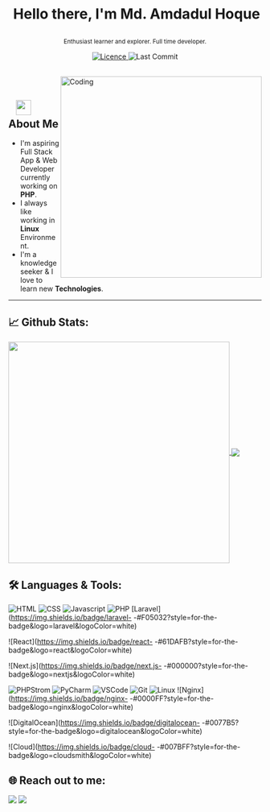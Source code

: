 # <p align="center">️ **Hello there, I'm Md. Amdadul Hoque** </p>
<p align="center">️<small>Enthusiast learner and explorer. Full time developer.</small></p>

<p align="center">
<a href="https://img.shields.io/github/license/amdadul/amdadul">
<img alt="Licence" src="https://img.shields.io/github/license/amdadul/amdadul?color=brightgreen&label=LICENCE&logo=MIT"/>
</a>
<img alt="Last Commit" src="https://img.shields.io/github/last-commit/amdadul/amdadul?logo=markdown&label=LAST+UPDATE&color=29bf12&style=flat">
</p>
</br>
<img align="right" alt="Coding" width="400" src="https://media.giphy.com/media/Y4ak9Ki2GZCbJxAnJD/giphy.gif">
</br>

## &nbsp; &nbsp;<img src="https://media.giphy.com/media/WUlplcMpOCEmTGBtBW/giphy.gif" width="30"> **About Me**

- I'm aspiring Full Stack App & Web Developer currently working on **PHP**.
- I always like working in **Linux** Environment.
- I'm a knowledge seeker & I love to learn new **Technologies**.

---

## 📈 **Github Stats:**

<a href="https://github.com/amdadul">
<img width="440" align="center" src="https://github-readme-stats.vercel.app/api?username=amdadul&show_icons=true&include_all_commits=true&theme=blue-green&count_private=true">
</a>
<a href="https://github.com/amdadul/github-readme-stats">
<img align="center" src="https://github-readme-stats.anuraghazra1.vercel.app/api/top-langs/?username=amdadul&layout=compact&theme=blue-green" />
</a>

</br>

## 🛠️ **Languages & Tools:**

![HTML](https://img.shields.io/badge/html%20-%23E34F26.svg?&style=for-the-badge&logo=html5&logoColor=white)
![CSS](https://img.shields.io/badge/css%20-%231572B6.svg?&style=for-the-badge&logo=css3&logoColor=white)
![Javascript](https://img.shields.io/badge/-Javascript-ffb400?style=for-the-badge&logo=javascript&logoColor=ffff3f)
![PHP](https://img.shields.io/badge/-Php-blue?style=for-the-badge&logo=php)
[Laravel](https://img.shields.io/badge/laravel- -#F05032?style=for-the-badge&logo=laravel&logoColor=white)

![React](https://img.shields.io/badge/react- -#61DAFB?style=for-the-badge&logo=react&logoColor=white)

![Next.js](https://img.shields.io/badge/next.js- -#000000?style=for-the-badge&logo=nextjs&logoColor=white)   


![PHPStrom](https://img.shields.io/badge/-Phpstorm-019733?style=for-the-badge&logo=phpstorm)
![PyCharm](https://img.shields.io/badge/-Pycharm-019733?style=for-the-badge&logo=pycharm)
![VSCode](https://img.shields.io/badge/-vscode-007ACC?style=for-the-badge&logo=visual-studio-code)
![Git](https://img.shields.io/badge/git%20-%23F05032.svg?&style=for-the-badge&logo=git&logoColor=white)
![Linux](https://img.shields.io/badge/-linux-FCC624?style=for-the-badge&logo=linux&logoColor=black)
![Nginx](https://img.shields.io/badge/nginx- -#0000FF?style=for-the-badge&logo=nginx&logoColor=white)

![DigitalOcean](https://img.shields.io/badge/digitalocean- -#0077B5?style=for-the-badge&logo=digitalocean&logoColor=white)

![Cloud](https://img.shields.io/badge/cloud- -#007BFF?style=for-the-badge&logo=cloudsmith&logoColor=white)

## 🌐 **Reach out to me:** ️

[<img src="https://img.shields.io/badge/LinkedIn-eahoque-informational?style=for-the-badge&labelColor=black&logo=linkedin&logoColor=0077b5&&color=0077b5"/>][linkedin]
[<img src="https://img.shields.io/badge/Gmail-amdadulhaque05@gmail.com-informational?style=for-the-badge&labelColor=black&logoColor=d14836&logo=gmail&color=d14836"/>][gmail]

[comment]: <> ([<img src="https://img.shields.io/badge/Github-amdadul?style=for-the-badge&labelColor=black&logo=github&color=7d88e6"/>][github])

[comment]: <> ([<img src="https://img.shields.io/badge/Twitter-@ea_hoque-informational?style=for-the-badge&labelColor=black&logo=twitter&logoColor=#1DA1F2&color=1da1f2"/>][twitter])

<!-- Links of Definitions -->

[linkedin]: https://www.linkedin.com/in/eahoque
[gmail]: mailto:amdadulhaque05@gmail.com "Lets connect through email"
[github]: https://github.com/amdadul
[licence]: https://github.com/amdadul/amdadul/LICENSE

[comment]: <> ([twitter]: https://twitter.com/ea_hoque)
[facebook]: https://facebook.com/engr.amdadulhaque
